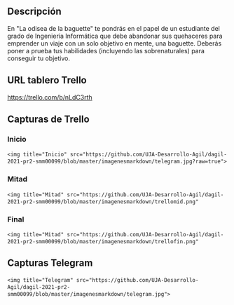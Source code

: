 
## Descripción

En "La odisea de la baguette" te pondrás en el papel de un estudiante del grado de Ingeniería Informática que debe
abandonar sus quehaceres para emprender un viaje con un solo objetivo en mente, una baguette. Deberás poner a prueba tus 
habilidades (incluyendo las sobrenaturales) para conseguir tu objetivo.

## URL tablero Trello

https://trello.com/b/nLdC3rth

## Capturas de Trello

### Inicio
    <img title="Inicio" src="https://github.com/UJA-Desarrollo-Agil/dagil-2021-pr2-smm00099/blob/master/imagenesmarkdown/telegram.jpg?raw=true">
### Mitad
    <img title="Mitad" src="https://github.com/UJA-Desarrollo-Agil/dagil-2021-pr2-smm00099/blob/master/imagenesmarkdown/trellomid.png"
### Final
    <img title="Mitad" src="https://github.com/UJA-Desarrollo-Agil/dagil-2021-pr2-smm00099/blob/master/imagenesmarkdown/trellofin.png"
## Capturas Telegram
    <img title="Telegram" src="https://github.com/UJA-Desarrollo-Agil/dagil-2021-pr2-smm00099/blob/master/imagenesmarkdown/telegram.jpg">

